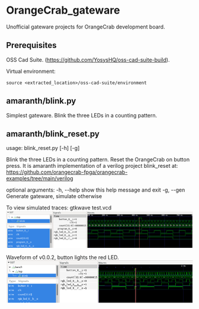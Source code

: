 # OrangeCrab_gateware
Unofficial gateware projects for OrangeCrab development board.

## Prerequisites
OSS Cad Suite. (https://github.com/YosysHQ/oss-cad-suite-build).

Virtual environment: 

    source <extracted_location>/oss-cad-suite/environment

## amaranth/blink.py
Simplest gateware. Blink the three LEDs in a counting pattern.

## amaranth/blink_reset.py
usage: blink_reset.py [-h] [-g]

Blink the three LEDs in a counting pattern. Reset the OrangeCrab on button
press. It is amaranth implementation of a verilog project blink_reset at:
https://github.com/orangecrab-fpga/orangecrab-examples/tree/main/verilog

optional arguments:
  -h, --help  show this help message and exit
  -g, --gen   Generate gateware, simulate otherwise

To view simulated traces:
    gtkwave test.vcd
![waveform blink_reset-v003](/Waveforms/blink_reset-v003.png)

Waveform of v0.0.2, button lights the red LED.
![waveform blink_reset-v002](/Waveforms/blink_reset-v002.png)
